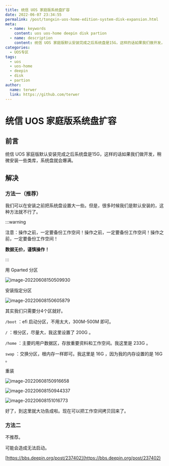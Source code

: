 ```yaml
---
title: 统信 UOS 家庭版系统盘扩容
date: 2022-06-07 23:34:55
permalink: /post/tongxin-uos-home-edition-system-disk-expansion.html
meta:
  - name: keywords
    content: uos uos-home deepin disk partion
  - name: description
    content: 统信 UOS 家庭版默认安装完成之后系统盘是15G，这样的话如果我们做开发，稍微安装一些类库，系统盘就会爆满。
categories:
  - UOS专区
tags:
  - uos
  - uos-home
  - deepin
  - disk
  - partion
author: 
  name: terwer
  link: https://github.com/terwer
---
```

# 统信 UOS 家庭版系统盘扩容

## 前言

统信 UOS 家庭版默认安装完成之后系统盘是15G，这样的话如果我们做开发，稍微安装一些类库，系统盘就会爆满。

## 解决

### 方法一（推荐）

我们可以在安装之前把系统盘设置大一些。但是，很多时候我们是默认安装的，这种方法就不行了。

:::warning

注意：操作之前，一定要备份工作空间！操作之前，一定要备份工作空间！操作之前，一定要备份工作空间！

**数据无价，谨慎操作！**

:::

用 Gparted 分区

![image-20220608150509930](https://ghproxy.com/https://raw.githubusercontent.com/terwer/upload/main/img/20220608150510.png)

安装指定分区

![image-20220608150605879](https://ghproxy.com/https://raw.githubusercontent.com/terwer/upload/main/img/20220608150606.png)

其实我们只需要分4个区就好。

`/boot` ：efi 启动分区，不用太大，300M-500M 即可。

`/` ：根分区，尽量大，我这里设置了 200G 。

`/home` ：主要的用户数据区，存放重要资料和工作空间。我这里是 233G 。

`swap` ：交换分区，根内存一样即可。我这里是 16G ，因为我的内存设置的是 16G 。

重装

![image-20220608150916658](https://ghproxy.com/https://raw.githubusercontent.com/terwer/upload/main/img/20220608150917.png)



![image-20220608150944337](https://ghproxy.com/https://raw.githubusercontent.com/terwer/upload/main/img/20220608150944.png)



![image-20220608151016773](https://ghproxy.com/https://raw.githubusercontent.com/terwer/upload/main/img/20220608151017.png)

好了，到这里就大功告成啦。现在可以把工作空间拷贝回来了。

### 方法二

不推荐。

可能会造成无法启动。

[https://bbs.deepin.org/post/237402](https://bbs.deepin.org/post/237402)

